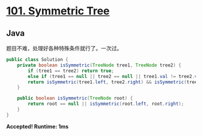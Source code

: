 # [101. Symmetric Tree](https://leetcode.com/problems/symmetric-tree/)

## Java

题目不难，处理好各种特殊条件就行了。一次过。

```java
public class Solution {
    private boolean isSymmetric(TreeNode tree1, TreeNode tree2) {
        if (tree1 == tree2) return true;
        else if (tree1 == null || tree2 == null || tree1.val != tree2.val) return false;
        return isSymmetric(tree1.left, tree2.right) && isSymmetric(tree1.right, tree2.left);
    }

    public boolean isSymmetric(TreeNode root) {
        return root == null || isSymmetric(root.left, root.right);
    }
}
```

**Accepted! Runtime: 1ms**